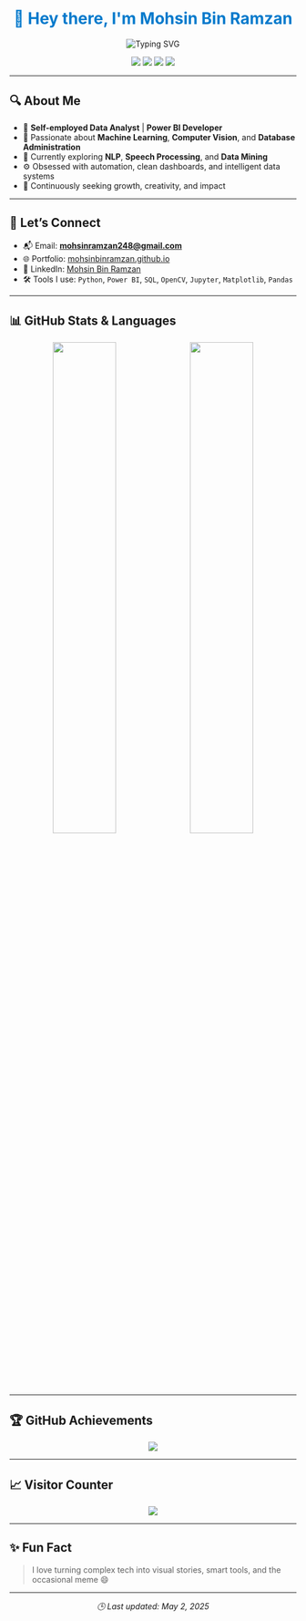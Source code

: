 <h1 align="center" style="color:#007acc">👋 Hey there, I'm <span style="color:#007acc">Mohsin Bin Ramzan</span></h1>

<p align="center">
  <img src="https://readme-typing-svg.demolab.com?font=Fira+Code&size=22&duration=3000&pause=1000&color=9B59B6&center=true&vCenter=true&width=600&lines=🔍+Data+Analyst+%7C+Power+BI+Developer;🤖+ML+%26+Computer+Vision+Enthusiast;📊+Database+Admin+%7C+Workflow+Automation+Fan;🚀+Lifelong+Learner+%7C+Tech+Explorer+%7C+Open+Source+Contributor" alt="Typing SVG" />
</p>

<p align="center">
  <img src="https://komarev.com/ghpvc/?username=MOHSINBINRAMZAN&label=👁️%20Profile%20Views&color=007acc&style=flat-square" />
  <img src="https://img.shields.io/github/followers/MOHSINBINRAMZAN?label=🙌%20Followers&style=flat-square&color=9b59b6" />
  <img src="https://img.shields.io/badge/Pronouns-He%2FHim-blueviolet?style=flat-square" />
  <img src="https://img.shields.io/badge/📍%20Location-Rawalpindi%2C%20PK-f5c518?style=flat-square" />
</p>

---

## 🔍 About Me

- 💼 **Self-employed Data Analyst** | **Power BI Developer**
- 🤖 Passionate about **Machine Learning**, **Computer Vision**, and **Database Administration**
- 📘 Currently exploring **NLP**, **Speech Processing**, and **Data Mining**
- ⚙️ Obsessed with automation, clean dashboards, and intelligent data systems
- 🧠 Continuously seeking growth, creativity, and impact

---

## 💬 Let’s Connect

- 📬 Email: **mohsinramzan248@gmail.com**
- 🌐 Portfolio: [mohsinbinramzan.github.io](https://mohsinbinramzan.github.io)
- 💼 LinkedIn: [Mohsin Bin Ramzan](https://www.linkedin.com/in/mohsin-bin-ramzan-7022827271/)
- 🛠️ Tools I use: `Python`, `Power BI`, `SQL`, `OpenCV`, `Jupyter`, `Matplotlib`, `Pandas`

---

## 📊 GitHub Stats & Languages

<p align="center">
  <img src="https://github-readme-stats.vercel.app/api?username=MOHSINBINRAMZAN&show_icons=true&theme=tokyonight&hide_border=true" width="47%" />
  <img src="https://github-readme-stats.vercel.app/api/top-langs/?username=MOHSINBINRAMZAN&layout=compact&theme=dracula&hide_border=true" width="47%" />
</p>

---

## 🏆 GitHub Achievements

<p align="center">
  <img src="https://github-profile-trophy.vercel.app/?username=MOHSINBINRAMZAN&theme=monokai&margin-w=10&no-frame=true" />
</p>

---

## 📈 Visitor Counter

<p align="center">
  <img src="https://profile-counter.glitch.me/MOHSINBINRAMZAN/count.svg" />
</p>

---

## ✨ Fun Fact

> I love turning complex tech into visual stories, smart tools, and the occasional meme 😄

---

<p align="center"><i>🕒 Last updated: May 2, 2025</i></p>
